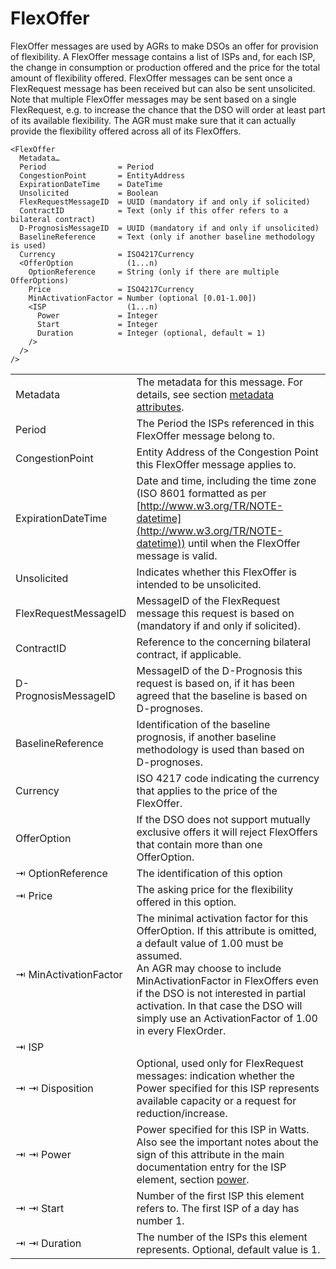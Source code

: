 <!--
SPDX-FileCopyrightText: 2020-2023 Contributors to the Shapeshifter project

SPDX-License-Identifier: Apache-2.0
-->

# FlexOffer

FlexOffer messages are used by AGRs to make DSOs an offer for provision of flexibility.
A FlexOffer message contains a list of ISPs and, for each ISP, the change in consumption or production offered and the price for the total amount of flexibility offered.
FlexOffer messages can be sent once a FlexRequest message has been received but can also be sent unsolicited.
Note that multiple FlexOffer messages may be sent based on a single FlexRequest, e.g. to increase the chance that the DSO will order at least part of its available flexibility.
The AGR must make sure that it can actually provide the flexibility offered across all of its FlexOffers.

```
<FlexOffer
  Metadata…
  Period                = Period
  CongestionPoint       = EntityAddress
  ExpirationDateTime    = DateTime
  Unsolicited           = Boolean
  FlexRequestMessageID  = UUID (mandatory if and only if solicited)
  ContractID            = Text (only if this offer refers to a bilateral contract)
  D-PrognosisMessageID  = UUID (mandatory if and only if unsolicited)
  BaselineReference     = Text (only if another baseline methodology is used)
  Currency              = ISO4217Currency
  <OfferOption            (1...n)
    OptionReference     = String (only if there are multiple OfferOptions)
    Price               = ISO4217Currency
    MinActivationFactor = Number (optional [0.01-1.00])
    <ISP                  (1...n)
      Power             = Integer
      Start             = Integer
      Duration          = Integer (optional, default = 1)
    />
  />
/>
```

|                       |                                                                                                                                                                                                                                                                                                                                              |
|-----------------------|----------------------------------------------------------------------------------------------------------------------------------------------------------------------------------------------------------------------------------------------------------------------------------------------------------------------------------------------|
| Metadata              | The metadata for this message. For details, see section [metadata attributes](metadata-attributes.md).                                                                                                                                                                                                                                       |
| Period                | The Period the ISPs referenced in this FlexOffer message belong to.                                                                                                                                                                                                                                                                          |
| CongestionPoint       | Entity Address of the Congestion Point this FlexOffer message applies to.                                                                                                                                                                                                                                                                    |
| ExpirationDateTime    | Date and time, including the time zone (ISO 8601 formatted as per [http://www.w3.org/TR/NOTE-datetime](http://www.w3.org/TR/NOTE-datetime)) until when the FlexOffer message is valid.                                                                                                                                                       |
| Unsolicited           | Indicates whether this FlexOffer is intended to be unsolicited.                                                                                                                                                                                                                                                                              |
| FlexRequestMessageID  | MessageID of the FlexRequest message this request is based on (mandatory if and only if solicited).                                                                                                                                                                                                                                          |
| ContractID            | Reference to the concerning bilateral contract, if applicable.                                                                                                                                                                                                                                                                               |
| D-PrognosisMessageID  | MessageID of the D-Prognosis this request is based on, if it has been agreed that the baseline is based on D-prognoses.                                                                                                                                                                                                                      |
| BaselineReference     | Identification of the baseline prognosis, if another baseline methodology is used than based on D-prognoses.                                                                                                                                                                                                                                 |
| Currency              | ISO 4217 code indicating the currency that applies to the price of the FlexOffer.                                                                                                                                                                                                                                                            |
| OfferOption           | If the DSO does not support mutually exclusive offers it will reject FlexOffers that contain more than one OfferOption.                                                                                                                                                                                                                      |
| ⇥ OptionReference     | The identification of this option                                                                                                                                                                                                                                                                                                            |
| ⇥ Price               | The asking price for the flexibility offered in this option.                                                                                                                                                                                                                                                                                 |
| ⇥ MinActivationFactor | The minimal activation factor for this OfferOption. If this attribute is omitted, a default value of 1.00 must be assumed.</br>An AGR may choose to include MinActivationFactor in FlexOffers even if the  DSO is not interested in partial activation. In that case the DSO will simply use an ActivationFactor of 1.00 in every FlexOrder. |
| ⇥ ISP                 |                                                                                                                                                                                                                                                                                                                                              |
| ⇥ ⇥ Disposition       | Optional, used only for FlexRequest messages: indication whether the Power specified for this ISP represents available capacity or a request for reduction/increase.                                                                                                                                                                         |
| ⇥ ⇥ Power             | Power specified for this ISP in Watts. Also see the important notes about the sign of this attribute in the main documentation entry for the ISP element, section [power](power.md).                                                                                                                                                         |
| ⇥ ⇥ Start             | Number of the first ISP this element refers to. The first ISP of a day has number 1.                                                                                                                                                                                                                                                         |
| ⇥ ⇥ Duration          | The number of the ISPs this element represents. Optional, default value is 1.                                                                                                                                                                                                                                                                |

<!-- TODO: OfferOption.ISP.Disposition is not part of the XML structure -->
